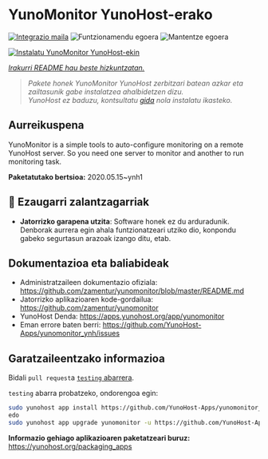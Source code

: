 <!--
Ohart ongi: README hau automatikoki sortu da <https://github.com/YunoHost/apps/tree/master/tools/readme_generator>ri esker
EZ editatu eskuz.
-->

# YunoMonitor YunoHost-erako

[![Integrazio maila](https://dash.yunohost.org/integration/yunomonitor.svg)](https://dash.yunohost.org/appci/app/yunomonitor) ![Funtzionamendu egoera](https://ci-apps.yunohost.org/ci/badges/yunomonitor.status.svg) ![Mantentze egoera](https://ci-apps.yunohost.org/ci/badges/yunomonitor.maintain.svg)

[![Instalatu YunoMonitor YunoHost-ekin](https://install-app.yunohost.org/install-with-yunohost.svg)](https://install-app.yunohost.org/?app=yunomonitor)

*[Irakurri README hau beste hizkuntzatan.](./ALL_README.md)*

> *Pakete honek YunoMonitor YunoHost zerbitzari batean azkar eta zailtasunik gabe instalatzea ahalbidetzen dizu.*  
> *YunoHost ez baduzu, kontsultatu [gida](https://yunohost.org/install) nola instalatu ikasteko.*

## Aurreikuspena

YunoMonitor is a simple tools to auto-configure monitoring on a remote YunoHost server. So you need one server to monitor and another to run monitoring task.


**Paketatutako bertsioa:** 2020.05.15~ynh1
## :red_circle: Ezaugarri zalantzagarriak

- **Jatorrizko garapena utzita**: Software honek ez du arduradunik. Denborak aurrera egin ahala funtzionatzeari utziko dio, konpondu gabeko segurtasun arazoak izango ditu, etab.

## Dokumentazioa eta baliabideak

- Administratzaileen dokumentazio ofiziala: <https://github.com/zamentur/yunomonitor/blob/master/README.md>
- Jatorrizko aplikazioaren kode-gordailua: <https://github.com/zamentur/yunomonitor>
- YunoHost Denda: <https://apps.yunohost.org/app/yunomonitor>
- Eman errore baten berri: <https://github.com/YunoHost-Apps/yunomonitor_ynh/issues>

## Garatzaileentzako informazioa

Bidali `pull request`a [`testing` abarrera](https://github.com/YunoHost-Apps/yunomonitor_ynh/tree/testing).

`testing` abarra probatzeko, ondorengoa egin:

```bash
sudo yunohost app install https://github.com/YunoHost-Apps/yunomonitor_ynh/tree/testing --debug
edo
sudo yunohost app upgrade yunomonitor -u https://github.com/YunoHost-Apps/yunomonitor_ynh/tree/testing --debug
```

**Informazio gehiago aplikazioaren paketatzeari buruz:** <https://yunohost.org/packaging_apps>

